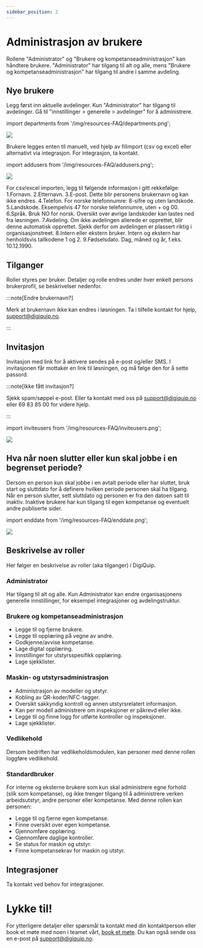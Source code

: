 ```yaml
---
sidebar_position: 2
---
```


# Administrasjon av brukere

Rollene "Administrator" og "Brukere og kompetanseadministrasjon" kan håndtere brukere. "Administrator" har tilgang til alt og alle, mens "Brukere og kompetanseadministrasjon" har tilgang til andre i samme avdeling.

## Nye brukere

Legg først inn aktuelle avdelinger. Kun "Administrator" har tilgang til avdelinger. Gå til "innstillinger > generelle > avdelinger" for å administrere.

import departments from '/img/resources-FAQ/departments.png';

<img src={departments} style={{width:800}} />

Brukere legges enten til manuelt, ved hjelp av filimport (csv og excel) eller alternativt via integrasjon. For integrasjon, ta kontakt.

import addusers from '/img/resources-FAQ/addusers.png';

<img src={addusers} style={{width:800}} />

For csv/excel importen, legg til følgende informasjon i gitt rekkefølge:
1.Fornavn.
2.Etternavn.
3.E-post. Dette blir personens brukernavn og kan ikke endres.
4.Telefon. For norske telefonnumre: 8-sifre og uten landskode.
5.Landskode. Eksempelvis 47 for norske telefonnumre, uten + og 00.
6.Språk. Bruk NO for norsk. Oversikt over øvrige landskoder kan lastes ned fra løsningen.
7.Avdeling. Om ikke avdelingen allerede er opprettet, blir denne automatisk opprettet. Sjekk derfor om avdelingen er plassert riktig i organisasjonstreet.
8.Intern eller ekstern bruker. Intern og ekstern har henholdsvis tallkodene 1 og 2.
9.Fødselsdato. Dag, måned og år, f.eks. 10.12.1990.

## Tilganger

Roller styres per bruker. Detaljer og rolle endres under hver enkelt persons brukerprofil, se beskrivelser nedenfor.

:::note[Endre brukernavn?]

Merk at brukernavn ikke kan endres i løsningen. Ta i tilfelle kontakt for hjelp, support@digiquip.no.

:::

## Invitasjon

Invitasjon med link for å aktivere sendes på e-post og/eller SMS. I invitasjonen får mottaker en link til løsningen, og må følge den for å sette passord.

:::note[Ikke fått invitasjon?]

Sjekk spam/søppel e-post. Eller ta kontakt med oss på support@digiquip.no eller 69 83 85 00 for videre hjelp.

:::

import inviteusers from '/img/resources-FAQ/inviteusers.png';

<img src={inviteusers} style={{width:800}} />

## Hva når noen slutter eller kun skal jobbe i en begrenset periode?
Dersom en person kun skal jobbe i en avtalt periode eller har sluttet, bruk start og sluttdato for å definere hvilken periode personen skal ha tilgang. Når en person slutter, sett sluttdato og personen er fra den datoen satt til inaktiv. Inaktive brukere har kun tilgang til egen kompetanse og eventuelt andre publiserte sider.

import enddate from '/img/resources-FAQ/enddate.png';

<img src={enddate} style={{width:800}} />

## Beskrivelse av roller

Her følger en beskrivelse av roller (aka tilganger) i DigiQuip.

### Administrator

Har tilgang til alt og alle. Kun Administrator kan endre organisasjonens generelle innstillinger, for eksempel integrasjoner og avdelingstruktur.

### Brukere og kompetanseadministrasjon

+ Legge til og fjerne brukere.
+ Legge til opplæring på vegne av andre.
+ Godkjenne/avvise kompetanse.
+ Lage digital opplæring.
+ Innstillinger for utstyrsspesifikk opplæring.
+ Lage sjekklister.

### Maskin- og utstyrsadministrasjon

+ Administrasjon av modeller og utstyr.
+ Kobling av QR-koder/NFC-tagger.
+ Oversikt sakkyndig kontroll og annen utstyrsrelatert informasjon.
+ Kan per modell administrere om inspeksjoner er påkrevd eller ikke.
+ Legge til og finne logg for utførte kontroller og inspeksjoner.
+ Lage sjekklister.

### Vedlikehold

Dersom bedriften har vedlikeholdsmodulen, kan personer med denne rollen loggføre vedlikehold.

### Standardbruker

For interne og eksterne brukere som kun skal administrere egne forhold (slik som kompetanse), og ikke trenger tilgang til å administrere verken arbeidsutstyr, andre personer eller kompetanse. Med denne rollen kan personen:

+ Legge til og fjerne egen kompetanse.
+ Finne oversikt over egen kompetanse.
+ Gjennomføre opplæring.
+ Gjennomføre daglige kontroller.
+ Se status for maskin og utstyr.
+ Finne kompetansekrav for maskin og utstyr.

## Integrasjoner

Ta kontakt ved behov for integrasjoner.

# Lykke til!

For ytterligere detaljer eller spørsmål ta kontakt med din kontaktperson eller book et møte med noen i teamet vårt, [book et møte](/contact). Du kan også sende oss en e-post på support@digiquip.no.